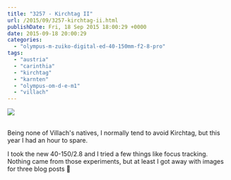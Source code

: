 ```yaml
---
title: "3257 - Kirchtag II"
url: /2015/09/3257-kirchtag-ii.html
publishDate: Fri, 18 Sep 2015 18:00:29 +0000
date: 2015-09-18 20:00:29
categories: 
  - "olympus-m-zuiko-digital-ed-40-150mm-f2-8-pro"
tags: 
  - "austria"
  - "carinthia"
  - "kirchtag"
  - "karnten"
  - "olympus-om-d-e-m1"
  - "villach"
---
```

<div class="container">
<div class="center"><a target="_blank" href="https://d25zfm9zpd7gm5.cloudfront.net/1200x1200/2015/20150731_171842_lr.jpg"><img class="webfeedsFeaturedVisual" src="https://d25zfm9zpd7gm5.cloudfront.net/0600x0600/2015/20150731_171842_lr.jpg" /></a></div>
</div>
<br />

Being none of Villach's natives, I normally tend to avoid Kirchtag, but this year I had an hour to spare.

<a target="_blank" href="https://d25zfm9zpd7gm5.cloudfront.net/1200x1200/2015/20150731_174518_lr.jpg"><img style="margin: 0pt 0px 0pt 10px; float: right;" src="https://d25zfm9zpd7gm5.cloudfront.net/0150x0150/2015/20150731_174518_lr.jpg" alt="" border="0" /></a> I took the new 40-150/2.8 and I tried a few things like focus tracking. Nothing came from those experiments, but at least I got away with images for three blog posts 🙂 

<a target="_blank" href="https://d25zfm9zpd7gm5.cloudfront.net/1200x1200/2015/20150731_171539_lr.jpg"><img style="margin: 0pt 10px 0pt 0px; float: left;" src="https://d25zfm9zpd7gm5.cloudfront.net/0150x0150/2015/20150731_171539_lr.jpg" alt="" border="0" /></a> 


